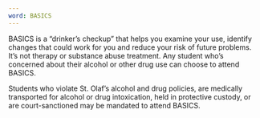 ```yaml
---
word: BASICS
---
```


BASICS is a “drinker’s checkup” that helps you examine your use, identify changes that could work for you and reduce your risk of future problems. It’s not therapy or substance abuse treatment. Any student who’s concerned about their alcohol or other drug use can choose to attend BASICS.

Students who violate St. Olaf’s alcohol and drug policies, are medically transported for alcohol or drug intoxication, held in protective custody, or are court-sanctioned may be mandated to attend BASICS.
